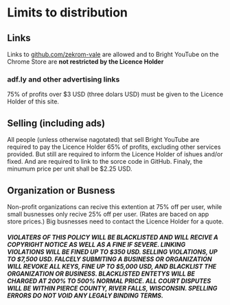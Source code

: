 <h1>
  Limits to distribution
</h1>
<h2>
  Links
</h2>
<p>
  Links to <a href="https://github.com/zekrom-vale/Bright-YouTube">github.com/zekrom-vale</a> 
  are allowed and to Bright YouTube on the Chrome Store are <b>not restricted by the Licence Holder</b>
</p>
<h3>
  adf.ly and other advertising links
</h3>
<p>
75% of profits over $3 USD (three dolars USD) must be given to the Licence Holder of this site.
</p>
<h2>
  Selling (including ads)
</h2>
<p>
All people (unless otherwise nagotated) that sell Bright YouTube are required to 
pay the Licence Holder 65% of profits, excluding other services provided.  But still
are required to inform the Licence Holder of ishues and/or fixed.  And are required to
link to the sorce code in GitHub.  Finaly, the minumum price per unit shall be $2.25 USD.
</p>
<h2>
  Organization or Busness
</h2>
<p>
Non-profit organizations can recive this extention at 75% off per user, while small busnesses 
only recive 25% off per user. (Rates are baced on app store prices.)
Big busnesses need to contact the Licence Holder for a quote.
</p>
<h5>
  VIOLATERS OF THIS POLICY WILL BE BLACKLISTED AND WILL RECIVE A COPYRIGHT NOTICE AS WELL AS 
  A FINE IF SEVERE.  LINKING VIOLATIONS WILL BE FINED UP TO $350 USD.  SELLING VIOLATIONS, 
  UP TO $7,500 USD.  FALCELY SUBMITING A BUSINESS OR ORGANIZATION WILL REVOKE ALL KEYS, FINE
  UP TO $5,000 USD, AND BLACKLIST THE ORGANIZATION OR BUSINESS.  BLACKLISTED ENTETYS WILL BE
  CHARGED AT 200% TO 500% NORMAL PRICE.  ALL COURT DISPUTES WILL BE WITHIN PIERCE COUNTY, 
  RIVER FALLS, WISCONSIN.  SPELLING ERRORS DO NOT VOID ANY LEGALY BINDING TERMS.
</h5>
